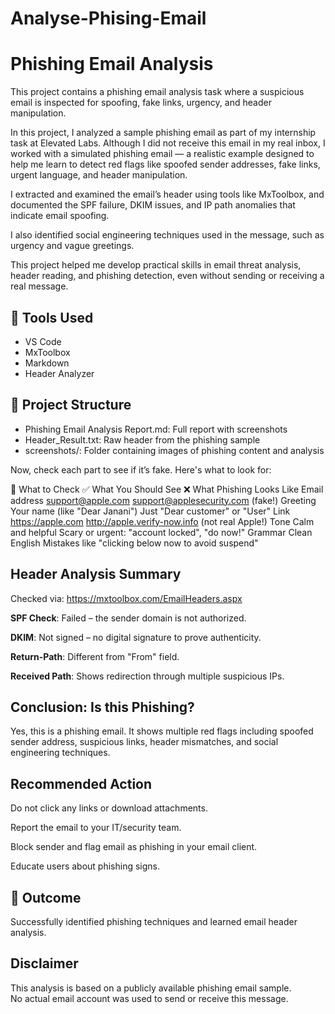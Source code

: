 # Analyse-Phising-Email
# Phishing Email Analysis

This project contains a phishing email analysis task where a suspicious email is inspected for spoofing, fake links, urgency, and header manipulation.

In this project, I analyzed a sample phishing email as part of my internship task at Elevated Labs.
Although I did not receive this email in my real inbox, I worked with a simulated phishing email — a realistic example designed to help me learn to detect red flags like spoofed sender addresses, fake links, urgent language, and header manipulation.

I extracted and examined the email’s header using tools like MxToolbox, and documented the SPF failure, DKIM issues, and IP path anomalies that indicate email spoofing.

I also identified social engineering techniques used in the message, such as urgency and vague greetings.

This project helped me develop practical skills in email threat analysis, header reading, and phishing detection, even without sending or receiving a real message.

## 🔧 Tools Used
- VS Code
- MxToolbox
- Markdown
- Header Analyzer

## 📂 Project Structure
- Phishing Email Analysis Report.md: Full report with screenshots
- Header_Result.txt: Raw header from the phishing sample
- screenshots/: Folder containing images of phishing content and analysis

Now, check each part to see if it’s fake. Here's what to look for:

🔎 What to Check	                    ✅ What You Should See	                       ❌ What Phishing Looks Like
   Email address	                       support@apple.com	                            support@applesecurity.com (fake!)
   Greeting	                             Your name (like "Dear Janani")	                Just "Dear customer" or "User"
   Link	                                 https://apple.com	                            http://apple.verify-now.info (not real Apple!)
   Tone	                                 Calm and helpful	                              Scary or urgent: "account locked", "do now!"
  Grammar	                               Clean English	                                Mistakes like "clicking below now to avoid suspend"

## Header Analysis Summary
Checked via: https://mxtoolbox.com/EmailHeaders.aspx

**SPF Check**: Failed – the sender domain is not authorized.

**DKIM**: Not signed – no digital signature to prove authenticity.

**Return-Path**: Different from "From" field.

**Received Path**: Shows redirection through multiple suspicious IPs.

## Conclusion: Is this Phishing?
Yes, this is a phishing email.
It shows multiple red flags including spoofed sender address, suspicious links, header mismatches, and social engineering techniques.

## Recommended Action
Do not click any links or download attachments.

Report the email to your IT/security team.

Block sender and flag email as phishing in your email client.

Educate users about phishing signs.

## 📌 Outcome
Successfully identified phishing techniques and learned email header analysis.

## Disclaimer

This analysis is based on a publicly available phishing email sample.  
No actual email account was used to send or receive this message.

